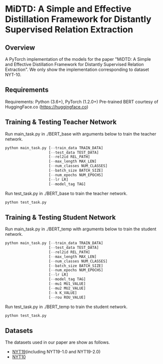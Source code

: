 # MiDTD: A Simple and Effective Distillation Framework for Distantly Supervised Relation Extraction

## Overview
A PyTorch implementation of the models for the paper "MiDTD: A Simple and Effective Distillation Framework for Distantly Supervised Relation Extraction". We only show the implementation corresponding to dataset NYT-10.

## Requirements
Requirements: Python (3.6+), PyTorch (1.2.0+)
Pre-trained BERT courtesy of HuggingFace.co (https://huggingface.co)

## Training & Testing Teacher Network
Run main_task.py in ./BERT_base with arguments below to train the teacher network.

```python 
python main_task.py [--train_data TRAIN_DATA]
                    [--test_data TEST_DATA]
                    [--rel2id REL_PATH]
                    [--max_length MAX_LEN]
                    [--num_classes NUM_CLASSES] 
                    [--batch_size BATCH_SIZE]
                    [--num_epochs NUM_EPOCHS]
                    [--lr LR] 
                    [--model_tag TAG]                    
```

Run test_task.py in ./BERT_base to train the teacher network.

```python 
python test_task.py
```


## Training & Testing Student Network
Run main_task.py in ./BERT_temp with arguments below to train the student network.

```python
python main_task.py [--train_data TRAIN_DATA]
                    [--test_data TEST_DATA]
                    [--rel2id REL_PATH]
                    [--max_length MAX_LEN]
                    [--num_classes NUM_CLASSES] 
                    [--batch_size BATCH_SIZE]
                    [--num_epochs NUM_EPOCHS]
                    [--lr LR] 
                    [--model_tag TAG]
                    [--mu1 MU1_VALUE]
                    [--mu2 MU2_VALUE]
                    [--k K_VALUE]
                    [--rou ROU_VALUE]                    
```

Run test_task.py in ./BERT_temp to train the student network.

```python 
python test_task.py
```

## Datasets
The datasets used in our paper are show as follows.
- [NYT19](https://github.com/PaddlePaddle/models/tree/develop/PaddleNLP/Research/ACL2019-ARNOR)(including NYT19-1.0 and NYT19-2.0)
- [NYT10](https://drive.google.com/drive/folders/1PG5L0j4KBW7LTkNHlE2YFRamaUBlDbZs?usp=sharing)
